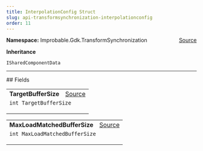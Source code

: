 ```yaml
---
title: InterpolationConfig Struct
slug: api-transformsynchronization-interpolationconfig
order: 11
---
```


<p><b>Namespace:</b> Improbable.Gdk.TransformSynchronization<span style="float: right"><a href="https://www.github.com/spatialos/gdk-for-unity/blob/0.3.3/workers/unity/Packages/io.improbable.gdk.transformsynchronization/Components/InterpolationConfig.cs/#L5">Source</a></span></p>



</p>
<p><b>Inheritance</b></p>

<code>ISharedComponentData</code>






</p>
<hr style="width:100%; border-top-color:#d8d8d8" />
## Fields


</p>


<table class="io-api-doc">    <tr>        <td class="io-api-doc-name"><a id="targetbuffersize"></a><b>TargetBufferSize</b></td>        <td class="io-api-doc-source"><a href="https://www.github.com/spatialos/gdk-for-unity/blob/0.3.3/workers/unity/Packages/io.improbable.gdk.transformsynchronization/Components/InterpolationConfig.cs/#L7">Source</a></td>    </tr>    <tr>        <td class="io-api-doc-content" colspan="2"><code>int TargetBufferSize</code></p></td>    </tr></table>
<table class="io-api-doc">    <tr>        <td class="io-api-doc-name"><a id="maxloadmatchedbuffersize"></a><b>MaxLoadMatchedBufferSize</b></td>        <td class="io-api-doc-source"><a href="https://www.github.com/spatialos/gdk-for-unity/blob/0.3.3/workers/unity/Packages/io.improbable.gdk.transformsynchronization/Components/InterpolationConfig.cs/#L8">Source</a></td>    </tr>    <tr>        <td class="io-api-doc-content" colspan="2"><code>int MaxLoadMatchedBufferSize</code></p></td>    </tr></table>








